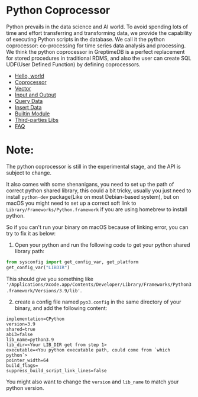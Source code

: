 # Python Coprocessor

Python prevails in the data science and AI world. To avoid spending lots of time and effort transferring and transforming data, we provide the capability of executing Python scripts in the database. We call it the python coprocessor: co-processing for time series data analysis and processing.
We think the python coprocessor in GreptimeDB is a perfect replacement for stored procedures in traditional RDMS, and also the user can create SQL UDF(User Defined Function) by defining coprocessors.

* [Hello, world](./hello.md)
* [Coprocessor](./coprocessor.md)
* [Vector](./vector.md)
* [Input and Output](./io.md)
* [Query Data](./query-data.md)
* [Insert Data](./insert-data.md)
* [Builtin Module](./builtins.md)
* [Third-parties Libs](./third-parties.md)
* [FAQ](./faq.md)

# Note:
The python coprocessor is still in the experimental stage, and the API is subject to change. 

It also comes with some shenanigans, you need to set up the path of correct python shared library, this could a bit tricky, usually you just need to install `python-dev` package(Like on most Debian-based system), but on macOS you might need to set up a correct soft link to `Library/Frameworks/Python.framework` if you are using homebrew to install python.

So if you can't run your binary on macOS because of linking error, you can try to fix it as below:
1. Open your python and run the following code to get your python shared library path:
```python
from sysconfig import get_config_var, get_platform
get_config_var("LIBDIR")
```
This should give you something like `'/Applications/Xcode.app/Contents/Developer/Library/Frameworks/Python3.framework/Versions/3.9/lib'`.

2. create a config file named `pyo3.config` in the same directory of your binary, and add the following content:
```config
implementation=CPython
version=3.9
shared=true
abi3=false
lib_name=python3.9
lib_dir=<Your LIB_DIR get from step 1>
executable=<You python executable path, could come from `which python`>
pointer_width=64
build_flags=
suppress_build_script_link_lines=false
```
You might also want to change the `version` and `lib_name` to match your python version.